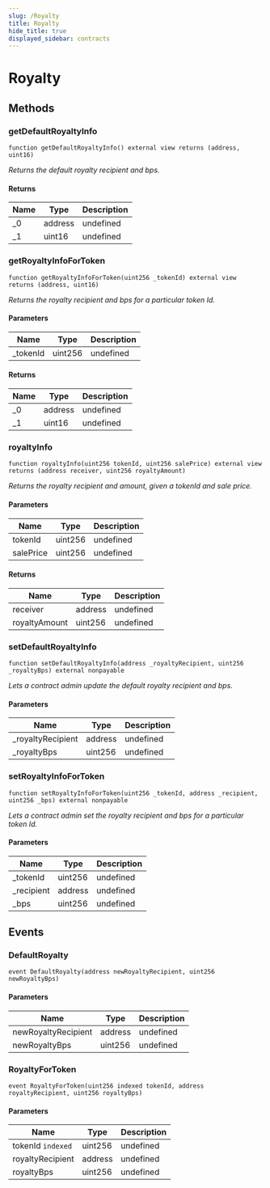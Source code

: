```yaml
---
slug: /Royalty
title: Royalty
hide_title: true
displayed_sidebar: contracts
---
```


# Royalty

## Methods

### getDefaultRoyaltyInfo

```solidity
function getDefaultRoyaltyInfo() external view returns (address, uint16)
```

_Returns the default royalty recipient and bps._

#### Returns

| Name | Type    | Description |
| ---- | ------- | ----------- |
| \_0  | address | undefined   |
| \_1  | uint16  | undefined   |

### getRoyaltyInfoForToken

```solidity
function getRoyaltyInfoForToken(uint256 _tokenId) external view returns (address, uint16)
```

_Returns the royalty recipient and bps for a particular token Id._

#### Parameters

| Name      | Type    | Description |
| --------- | ------- | ----------- |
| \_tokenId | uint256 | undefined   |

#### Returns

| Name | Type    | Description |
| ---- | ------- | ----------- |
| \_0  | address | undefined   |
| \_1  | uint16  | undefined   |

### royaltyInfo

```solidity
function royaltyInfo(uint256 tokenId, uint256 salePrice) external view returns (address receiver, uint256 royaltyAmount)
```

_Returns the royalty recipient and amount, given a tokenId and sale price._

#### Parameters

| Name      | Type    | Description |
| --------- | ------- | ----------- |
| tokenId   | uint256 | undefined   |
| salePrice | uint256 | undefined   |

#### Returns

| Name          | Type    | Description |
| ------------- | ------- | ----------- |
| receiver      | address | undefined   |
| royaltyAmount | uint256 | undefined   |

### setDefaultRoyaltyInfo

```solidity
function setDefaultRoyaltyInfo(address _royaltyRecipient, uint256 _royaltyBps) external nonpayable
```

_Lets a contract admin update the default royalty recipient and bps._

#### Parameters

| Name               | Type    | Description |
| ------------------ | ------- | ----------- |
| \_royaltyRecipient | address | undefined   |
| \_royaltyBps       | uint256 | undefined   |

### setRoyaltyInfoForToken

```solidity
function setRoyaltyInfoForToken(uint256 _tokenId, address _recipient, uint256 _bps) external nonpayable
```

_Lets a contract admin set the royalty recipient and bps for a particular token Id._

#### Parameters

| Name        | Type    | Description |
| ----------- | ------- | ----------- |
| \_tokenId   | uint256 | undefined   |
| \_recipient | address | undefined   |
| \_bps       | uint256 | undefined   |

## Events

### DefaultRoyalty

```solidity
event DefaultRoyalty(address newRoyaltyRecipient, uint256 newRoyaltyBps)
```

#### Parameters

| Name                | Type    | Description |
| ------------------- | ------- | ----------- |
| newRoyaltyRecipient | address | undefined   |
| newRoyaltyBps       | uint256 | undefined   |

### RoyaltyForToken

```solidity
event RoyaltyForToken(uint256 indexed tokenId, address royaltyRecipient, uint256 royaltyBps)
```

#### Parameters

| Name              | Type    | Description |
| ----------------- | ------- | ----------- |
| tokenId `indexed` | uint256 | undefined   |
| royaltyRecipient  | address | undefined   |
| royaltyBps        | uint256 | undefined   |
